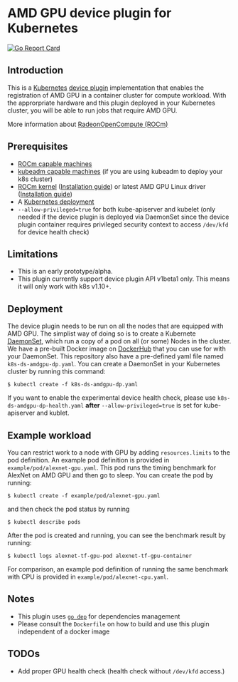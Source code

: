 # AMD GPU device plugin for Kubernetes
[![Go Report Card](https://goreportcard.com/badge/github.com/RadeonOpenCompute/k8s-device-plugin)](https://goreportcard.com/report/github.com/RadeonOpenCompute/k8s-device-plugin)

## Introduction
This is a [Kubernetes][k8s] [device plugin][dp] implementation that enables the registration of AMD GPU in a container cluster for compute workload.  With the approrpriate hardware and this plugin deployed in your Kubernetes cluster, you will be able to run jobs that require AMD GPU.

More information about [RadeonOpenCompute (ROCm)][rocm]


## Prerequisites
* [ROCm capable machines][sysreq]
* [kubeadm capable machines][kubeadm] (if you are using kubeadm to deploy your k8s cluster)
* [ROCm kernel][rock] ([Installation guide][rocminstall]) or latest AMD GPU Linux driver ([Installation guide][amdgpuinstall])
* A [Kubernetes deployment][k8sinstall]
* `--allow-privileged=true` for both kube-apiserver and kubelet (only needed if the device plugin is deployed via DaemonSet since the device plugin container requires privileged security context to access `/dev/kfd` for device health check)


## Limitations
* This is an early prototype/alpha.
* This plugin currently support device plugin API v1beta1 only.  This means it will only work with k8s v1.10+.

## Deployment
The device plugin needs to be run on all the nodes that are equipped with AMD GPU.  The simplist way of doing so is to create a Kubernete [DaemonSet][ds], which run a copy of a pod on all (or some) Nodes in the cluster.  We have a pre-built Docker image on [DockerHub][dhk8samdgpudp] that you can use for with your DaemonSet.  This repository also have a pre-defined yaml file named `k8s-ds-amdgpu-dp.yaml`.  You can create a DaemonSet in your Kubernetes cluster by running this command:
```
$ kubectl create -f k8s-ds-amdgpu-dp.yaml
```

If you want to enable the experimental device health check, please use `k8s-ds-amdgpu-dp-health.yaml` **after** `--allow-privileged=true` is set for kube-apiserver and kublet.

## Example workload
You can restrict work to a node with GPU by adding `resources.limits` to the pod definition.  An example pod definition is provided in `example/pod/alexnet-gpu.yaml`.  This pod runs the timing benchmark for AlexNet on AMD GPU and then go to sleep. You can create the pod by running:
```
$ kubectl create -f example/pod/alexnet-gpu.yaml
```
and then check the pod status by running
```
$ kubectl describe pods
```

After the pod is created and running, you can see the benchmark result by running:
```
$ kubectl logs alexnet-tf-gpu-pod alexnet-tf-gpu-container
```

For comparison, an example pod definition of running the same benchmark with CPU is provided in `example/pod/alexnet-cpu.yaml`.


## Notes
* This plugin uses [`go dep`][gd] for dependencies management
* Please consult the `Dockerfile` on how to build and use this plugin independent of a docker image

## TODOs
* Add proper GPU health check (health check without `/dev/kfd` access.)

[ds]: https://kubernetes.io/docs/concepts/workloads/controllers/daemonset/
[dp]: https://kubernetes.io/docs/concepts/cluster-administration/device-plugins/
[rocm]: https://rocm.github.io/
[rock]: https://github.com/RadeonOpenCompute/ROCK-Kernel-Driver
[rocminstall]: http://rocm-documentation.readthedocs.io/en/latest/Installation_Guide/ROCk-kernel.html#rock-kernel
[amdgpuinstall]: https://support.amd.com/en-us/kb-articles/Pages/AMDGPU-PRO-Install.aspx
[sysreq]: http://rocm-documentation.readthedocs.io/en/latest/Installation_Guide/Installation-Guide.html#system-requirement
[gd]: https://github.com/golang/dep
[kubeadm]: https://kubernetes.io/docs/setup/independent/install-kubeadm/#before-you-begin
[k8sinstall]: https://kubernetes.io/docs/setup/independent/install-kubeadm
[k8s]: https://kubernetes.io
[dhk8samdgpudp]: https://hub.docker.com/r/rocm/k8s-device-plugin/
